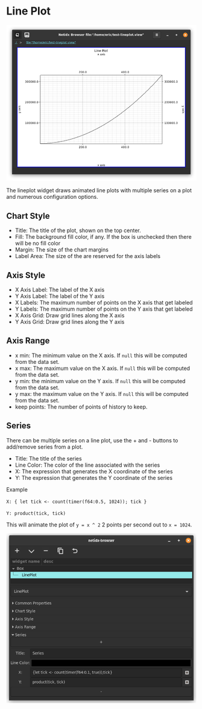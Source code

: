 # Line Plot

![Line Plot](./widget-lineplot.png)

The lineplot widget draws animated line plots with multiple series on
a plot and numerous configuration options.

## Chart Style

- Title: The title of the plot, shown on the top center.
- Fill: The background fill color, if any. If the box is unchecked
  then there will be no fill color
- Margin: The size of the chart margins
- Label Area: The size of the are reserved for the axis labels

## Axis Style

- X Axis Label: The label of the X axis
- Y Axis Label: The label of the Y axis
- X Labels: The maximum number of points on the X axis that get
  labeled
- Y Labels: The maximum number of points on the Y axis that get
  labeled
- X Axis Grid: Draw grid lines along the X axis
- Y Axis Grid: Draw grid lines along the Y axis

## Axis Range

- x min: The minimum value on the X axis. If `null` this will be computed from the data set.
- x max: The maximum value on the X axis. If `null` this will be computed from the data set.
- y min: the minimum value on the Y axis. If `null` this will be computed from the data set.
- y max: the maximum value on the Y axis. If `null` this will be computed from the data set.
- keep points: The number of points of history to keep.

## Series

There can be multiple series on a line plot, use the + and - buttons
to add/remove series from a plot.

- Title: The title of the series
- Line Color: The color of the line associated with the series
- X: The expression that generates the X coordinate of the series
- Y: The expression that generates the Y coordinate of the series

Example

`X: { let tick <- count(timer(f64:0.5, 1024)); tick }`

`Y: product(tick, tick)`

This will animate the plot of `y = x ^ 2` 2 points per second out to
`x = 1024`.

![Editor](./editor-lineplot.png)

